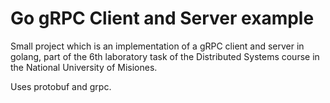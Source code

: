 # Go gRPC Client and Server example
Small project which is an implementation of a gRPC client and server in golang, part of the 6th laboratory task of the Distributed Systems course in the National University of Misiones.

Uses protobuf and grpc.